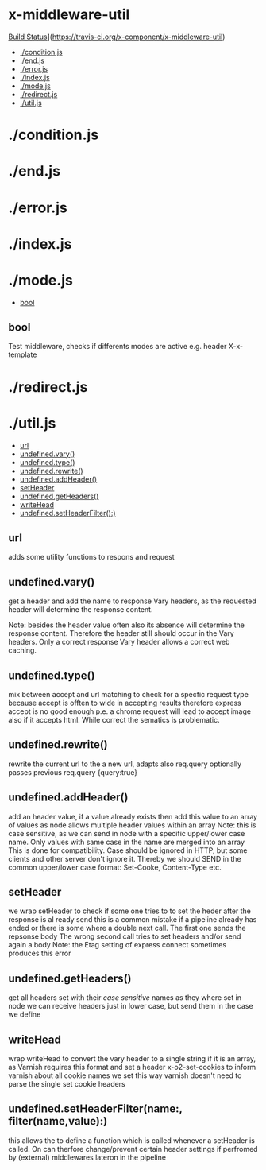 # x-middleware-util

[Build Status](https://travis-ci.org/x-component/x-middleware-util.png?v1.0.0)](https://travis-ci.org/x-component/x-middleware-util)

- [./condition.js](#conditionjs) 
- [./end.js](#endjs) 
- [./error.js](#errorjs) 
- [./index.js](#indexjs) 
- [./mode.js](#modejs) 
- [./redirect.js](#redirectjs) 
- [./util.js](#utiljs) 

# ./condition.js




# ./end.js




# ./error.js




# ./index.js




# ./mode.js

  - [bool](#bool)

## bool

  Test middleware, checks if differents modes are active
  e.g. header X-x-template

# ./redirect.js




# ./util.js

  - [url](#url)
  - [undefined.vary()](#undefinedvary)
  - [undefined.type()](#undefinedtype)
  - [undefined.rewrite()](#undefinedrewrite)
  - [undefined.addHeader()](#undefinedaddheader)
  - [setHeader](#setheader)
  - [undefined.getHeaders()](#undefinedgetheaders)
  - [writeHead](#writehead)
  - [undefined.setHeaderFilter():)](#undefinedsetheaderfilternamefilternamevalue)

## url

  adds some utility functions to respons and request

## undefined.vary()

  get a header and add the name to response Vary headers,
  as the requested header will determine the response content.
  
  Note: besides the header value often also its absence
  will determine the response content. Therefore the header
  still should occur in the Vary headers.
  Only a correct response Vary header allows a correct
  web caching.

## undefined.type()

  mix between accept and url matching to check for a specfic request type
  because accept is offten to wide in accepting results
  therefore express accept is no good enough
  p.e. a chrome request will lead to accept image
  also if it accepts html. While correct the sematics
  is problematic.

## undefined.rewrite()

  rewrite the current url to the a new url, adapts also req.query
  optionally passes previous req.query {query:true}

## undefined.addHeader()

  add an header value,
  if a value already exists then add this value to an array of values
  as node allows multiple header values within an array
  Note: this is case sensitive, as we can send in node with a specific
  upper/lower case name.
  Only values with same case in the name are merged into an array
  This is done for compatibility. Case should be ignored in HTTP,
  but some clients and other server don't ignore it. Thereby we should
  SEND in the common upper/lower case format: Set-Cooke, Content-Type etc.

## setHeader

  we wrap setHeader to check if
  some one tries to to set the heder after the response is al ready send
  this is a common mistake if a pipeline already has ended or there
  is some where a double next call. The first one sends the repsonse body
  The wrong second call tries to set headers and/or send again a body
  Note: the Etag setting of express connect sometimes produces this error

## undefined.getHeaders()

  get all headers set with their *case sensitive* names as they where set
  in node we can receive headers just in lower case, 
  but send them in the case we define

## writeHead

  wrap writeHead
  to convert the vary header to a single string if it is an array, as Varnish requires this format
  and set a header x-o2-set-cookies to inform varnish about all cookie names we set
  this way varnish doesn't need to parse the single set cookie headers

## undefined.setHeaderFilter(name:, filter(name,value):)

  this allows the to define a function which is
  called whenever a setHeader is called.
  On can therfore change/prevent certain header settings
  if perfromed by (external) middlewares lateron in the pipeline
